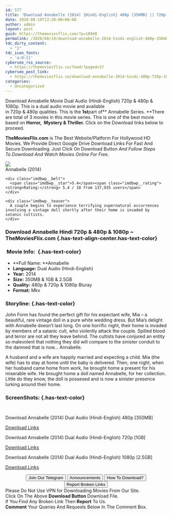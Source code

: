 ```yaml
---
id: 577
title: 'Download Annabelle (2014) {Hindi-English} 480p [350MB] || 720p [1GB] || 1080p [2.5GB]'
date: 2020-08-19T13:20:06+00:00
author: admin
layout: post
guid: https://themoviesflix.com/?p=10948
permalink: /2020/08/19/download-annabelle-2014-hindi-english-480p-350mb-720p-1gb-1080p-2-5gb/
tdc_dirty_content:
  - "1"
tdc_icon_fonts:
  - 'a:0:{}'
cyberseo_rss_source:
  - https://themoviesflix.co/feed/?paged=37
cyberseo_post_link:
  - https://themoviesflix.co/download-annabelle-2014-hindi-480p-720p-1080p/
categories:
  - Uncategorized
---
```

Download Annabelle&nbsp;Movie&nbsp;Dual Audio&nbsp;(Hindi-English)&nbsp;720p&nbsp;&&nbsp;480p&nbsp;& 1080p. This is&nbsp;a&nbsp;dual audio&nbsp;movie and available in&nbsp;720p&nbsp;&&nbsp;480p&nbsp;qualities.&nbsp;This is the&nbsp;**1st**part of**&nbsp;Annabelle Series.&nbsp;**There are total of&nbsp;3 movies in this movie series. This is one of the best movie based on&nbsp;**Horror,&nbsp; Mystery & Thriller.** Click on the Download links below to proceed.

**TheMoviesFlix.com**&nbsp;is The Best Website/Platform For Hollywood HD Movies. We Provide Direct Google Drive Download Links For Fast And Secure Downloading. Just Click On Download Button&nbsp;_And Follow Steps To&nbsp;Download And Watch Movies Online For Free._

<div class="imdbwp imdbwp--movie dark">
  <div class="imdbwp__thumb">
    <a class="imdbwp__link" target="_blank" title="Annabelle" href="https://www.imdb.com/title/tt3322940/" rel="nofollow noopener noreferrer"><img class="imdbwp__img" src="https://m.media-amazon.com/images/M/MV5BOTQwZmQyYzEtODk5ZC00OTY3LWExMjAtYzRjNWFhNGM3MzBlXkEyXkFqcGdeQXVyNTIzOTk5ODM@._V1_SX300.jpg" /></a>
  </div>
  
  <div class="imdbwp__content">
    <div class="imdbwp__header">
      <span class="imdbwp__title">Annabelle</span> (2014)
    </div>
    
    <div class="imdbwp__belt">
      <span class="imdbwp__star">5.4</span><span class="imdbwp__rating"><strong>Rating:</strong> 5.4 / 10 from 137,935 users</span>
    </div>
    
    <div class="imdbwp__teaser">
      A couple begins to experience terrifying supernatural occurrences involving a vintage doll shortly after their home is invaded by satanic cultists.
    </div>
  </div>
</div>

### Download Annabelle Hindi 720p & 480p & 1080p ~ **TheMoviesFlix.com** {.has-text-align-center.has-text-color}

### &nbsp;Movie Info:&nbsp; {.has-text-color}

  * **Full Name:&nbsp;**Annabelle
  * **Language:**&nbsp;Dual Audio (Hindi-English)
  * **Year:** 2014
  * **Size:**&nbsp;350MB & 1GB & 2.5GB
  * **Quality:**&nbsp;480p & 720p & 1080p Bluray
  * **Format:**&nbsp;Mkv

### Storyline: {.has-text-color}

John Form has found the perfect gift for his expectant wife, Mia – a beautiful, rare vintage doll in a pure white wedding dress. But Mia’s delight with Annabelle doesn’t last long. On one horrific night, their home is invaded by members of a satanic cult, who violently attack the couple. Spilled blood and terror are not all they leave behind. The cultists have conjured an entity so malevolent that nothing they did will compare to the sinister conduit to the damned that is now… Annabelle.

A husband and a wife are happily married and expecting a child. Mia (the wife) has to stay at home until the baby is delivered. Then, one night, when her husband came home from work, he brought home a present for his miserable wife. He brought home a doll named Annabelle, for her collection. Little do they know, the doll is possesed and is now a sinister presence lurking around their home.

### ScreenShots: {.has-text-color}

<div class="wp-block-image">
  <figure class="aligncenter"><img src="https://i.imgur.com/gZcJZpi.jpg" alt /></figure>
</div>

<div class="wp-block-image">
  <figure class="aligncenter"><img src="https://i.imgur.com/XiRZI4q.jpg" alt /></figure>
</div>

<p class="has-text-align-center has-text-color has-medium-font-size">
  Download&nbsp;Annabelle (2014) Dual Audio (Hindi-English)&nbsp;480p&nbsp;[350MB]
</p>

<span class="mb-center maxbutton-3-center"><span class="maxbutton-3-container mb-container"><a class="maxbutton-3 maxbutton maxbutton-post-button" target="_blank" rel="nofollow noopener noreferrer" href="https://coinquint.com/a7360/"><span class="mb-text">Download Links</span></a></span></span>

<p class="has-text-align-center has-text-color has-medium-font-size">
  Download&nbsp;Annabelle (2014) Dual Audio (Hindi-English)&nbsp;720p&nbsp;[1GB]
</p>

<span class="mb-center maxbutton-3-center"><span class="maxbutton-3-container mb-container"><a class="maxbutton-3 maxbutton maxbutton-post-button" target="_blank" rel="nofollow noopener noreferrer" href="https://coinquint.com/a7362/"><span class="mb-text">Download Links</span></a></span></span>

<p class="has-text-align-center has-text-color has-medium-font-size">
  Download&nbsp;Annabelle (2014) Dual Audio (Hindi-English)&nbsp;1080p&nbsp;[2.5GB]
</p>

<span class="mb-center maxbutton-3-center"><span class="maxbutton-3-container mb-container"><a class="maxbutton-3 maxbutton maxbutton-post-button" target="_blank" rel="nofollow noopener noreferrer" href="https://coinquint.com/a7365/"><span class="mb-text">Download Links</span></a></span></span>

<center>
</center>

<center>
  <a href="https://t.me/themoviesflixcom" target="_blank" data-wpel-link="external" rel="nofollow external noopener noreferrer"><button class="button button5">Join Our Telegram</button></a> <a href="https://themoviesflix.co/download-annabelle-2014-hindi-480p-720p-1080p/#" target="_blank" data-wpel-link="external" rel="nofollow external noopener noreferrer"><button class="button button5">Announcements</button></a> <a href="https://themoviesflix.com/how-to-download/" target="_blank" data-wpel-link="external" rel="nofollow external noopener noreferrer"><button class="button button5">How To Download?</button></a> <a href="https://themoviesflix.co/download-annabelle-2014-hindi-480p-720p-1080p/#" target="_blank" data-wpel-link="external" rel="nofollow external noopener noreferrer"><button class="button button5">Report Broken Links</button></a>
</center>

<div class="alert alert-danger">
  Please Do Not Use VPN for Downloading Movies From Our Site.
</div>

<div class="alert alert-success">
  Click On The Above <strong>Download Button</strong> Download File.
</div>

<div class="alert alert-warning">
  If You Find Any Broken Link Then <strong>Report</strong> To Us.
</div>

<div class="alert alert-info">
  <strong>Comment</strong> Your Queries And Requests Below In The Comment Box.
</div>